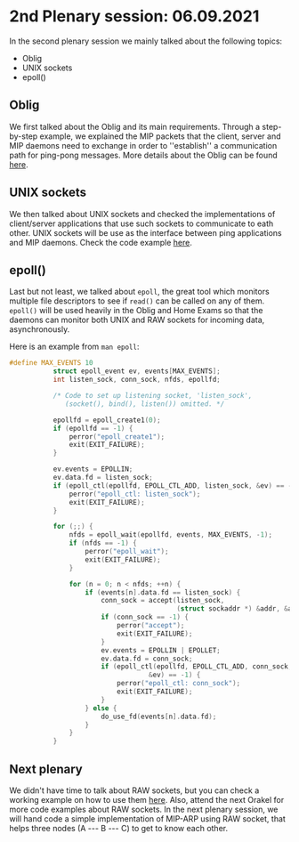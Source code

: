 # 2nd Plenary session: 06.09.2021 #

In the second plenary session we mainly talked about the following topics:

* Oblig
* UNIX sockets
* epoll()

## Oblig ##

We first talked about the Oblig and its main requirements. Through a
step-by-step example, we explained the MIP packets that the
client, server and MIP daemons need to exchange in order to ''establish'' a
communication path for ping-pong messages. More details about
the Oblig can be found
[here](https://www.uio.no/studier/emner/matnat/ifi/IN3230/h21/oblig/).

## UNIX sockets ##

We then talked about UNIX sockets and checked the implementations of
client/server applications that use such sockets to communicate to eath other.
UNIX sockets will be use as the interface between ping applications and MIP
daemons. Check the code example
[here](https://github.com/kr1stj0n/plenaries-in3230-h21/tree/main/p2_06-09-2021/unix_sockets).

## epoll() ##

Last but not least, we talked about `epoll`, the great tool which monitors
multiple file descriptors to see if `read()` can be called on any of them.
`epoll()` will be used heavily in the Oblig and Home Exams so that the daemons
can monitor both UNIX and RAW sockets for incoming data, asynchronously.

Here is an example from `man epoll`:

```c
#define MAX_EVENTS 10
           struct epoll_event ev, events[MAX_EVENTS];
           int listen_sock, conn_sock, nfds, epollfd;

           /* Code to set up listening socket, 'listen_sock',
              (socket(), bind(), listen()) omitted. */

           epollfd = epoll_create1(0);
           if (epollfd == -1) {
               perror("epoll_create1");
               exit(EXIT_FAILURE);
           }

           ev.events = EPOLLIN;
           ev.data.fd = listen_sock;
           if (epoll_ctl(epollfd, EPOLL_CTL_ADD, listen_sock, &ev) == -1) {
               perror("epoll_ctl: listen_sock");
               exit(EXIT_FAILURE);
           }

           for (;;) {
               nfds = epoll_wait(epollfd, events, MAX_EVENTS, -1);
               if (nfds == -1) {
                   perror("epoll_wait");
                   exit(EXIT_FAILURE);
               }

               for (n = 0; n < nfds; ++n) {
                   if (events[n].data.fd == listen_sock) {
                       conn_sock = accept(listen_sock,
                                          (struct sockaddr *) &addr, &addrlen);
                       if (conn_sock == -1) {
                           perror("accept");
                           exit(EXIT_FAILURE);
                       }
                       ev.events = EPOLLIN | EPOLLET;
                       ev.data.fd = conn_sock;
                       if (epoll_ctl(epollfd, EPOLL_CTL_ADD, conn_sock,
                                   &ev) == -1) {
                           perror("epoll_ctl: conn_sock");
                           exit(EXIT_FAILURE);
                       }
                   } else {
                       do_use_fd(events[n].data.fd);
                   }
               }
           }
```

## Next plenary ##

We didn't have time to talk about RAW sockets, but you can check a working
example on how to use them
[here](https://github.com/kr1stj0n/plenaries-in3230-h21/tree/main/p2_06-09-2021/raw_sockets).
Also, attend the next Orakel for more code examples about RAW sockets.  In the
next plenary session, we will hand code a simple implementation of MIP-ARP using
RAW socket, that helps three nodes (A --- B --- C) to get to know each other.
